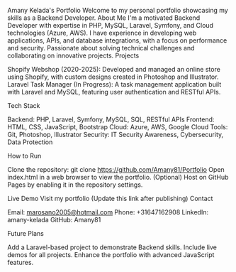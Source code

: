 Amany Kelada's Portfolio
Welcome to my personal portfolio showcasing my skills as a Backend Developer.
About Me
I'm a motivated Backend Developer with expertise in PHP, MySQL, Laravel, Symfony, and Cloud technologies (Azure, AWS). I have experience in developing web applications, APIs, and database integrations, with a focus on performance and security. Passionate about solving technical challenges and collaborating on innovative projects.
Projects

Shopify Webshop (2020-2025): Developed and managed an online store using Shopify, with custom designs created in Photoshop and Illustrator.
Laravel Task Manager (In Progress): A task management application built with Laravel and MySQL, featuring user authentication and RESTful APIs.

Tech Stack

Backend: PHP, Laravel, Symfony, MySQL, SQL, RESTful APIs
Frontend: HTML, CSS, JavaScript, Bootstrap
Cloud: Azure, AWS, Google Cloud
Tools: Git, Photoshop, Illustrator
Security: IT Security Awareness, Cybersecurity, Data Protection

How to Run

Clone the repository: git clone https://github.com/Amany81/Portfolio
Open index.html in a web browser to view the portfolio.
(Optional) Host on GitHub Pages by enabling it in the repository settings.

Live Demo
Visit my portfolio (Update this link after publishing)
Contact

Email: marosano2005@hotmail.com
Phone: +31647162908
LinkedIn: amany-kelada
GitHub: Amany81

Future Plans

Add a Laravel-based project to demonstrate Backend skills.
Include live demos for all projects.
Enhance the portfolio with advanced JavaScript features.


